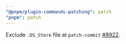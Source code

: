 ```yaml
---
"@pnpm/plugin-commands-patching": patch
"pnpm": patch
---
```


Exclude `.DS_Store` file at `patch-commit` [#8922](https://github.com/pnpm/pnpm/issues/8922).
